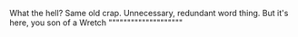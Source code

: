 What the hell? Same old crap. Unnecessary, redundant word thing. But it's here, you son of a Wretch """"""""""""""""""""
